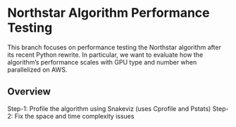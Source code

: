 # Northstar Algorithm Performance Testing

This branch focuses on performance testing the Northstar algorithm after its recent Python rewrite. In particular, we want to evaluate how the algorithm’s performance scales with GPU type and number when parallelized on AWS.

## Overview

Step-1: Profile the algorithm using Snakeviz (uses Cprofile and Pstats)
Step-2: Fix the space and time complexity issues 
